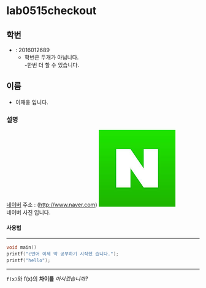 # lab0515checkout
## 학번
* : 2016012689   
  - 학번은 두개가 아닙니다.  
    -한번 더 할 수 있습니다.
## 이름
* 이재웅 입니다.
  
### 설명
[네이버](http://www.naver.com) 주소 : 
(http://www.naver.com)
![네이버](https://github.com/LETSGO2SLEP/lab0515checkout/blob/master/naver.jpg)  
네이버 사진 입니다.

#### 사용법

**********************
```C
void main()
printf("c언어 이제 막 공부하기 시작했 습니다.");
printf("hello");
```
***********************
  `f(x)`와 f(x)의 **차이를** *아시겠습니까?*  
